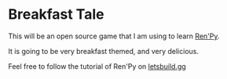 # Breakfast Tale

This will be an open source game that I am using to learn [Ren'Py](https://www.renpy.org).

It is going to be very breakfast themed, and very delicious.

Feel free to follow the tutorial of Ren'Py on [letsbuild.gg](https://letsbuild.gg/cpluta/teach-me-ren-py-886)
